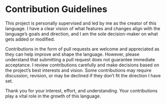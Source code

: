 # Contribution Guidelines

This project is personally supervised and led by me as the creator of this language. I have a clear vision of what features and changes align with the language’s goals and direction, and I am the sole decision-maker on what gets added or modified.

Contributions in the form of pull requests are welcome and appreciated as they can help improve and shape the language. However, please understand that submitting a pull request does not guarantee immediate acceptance. I review contributions carefully and make decisions based on the project’s best interests and vision. Some contributions may require discussion, revision, or may be declined if they don’t fit the direction I have set.

Thank you for your interest, effort, and understanding. Your contributions play a vital role in the growth of this language.
